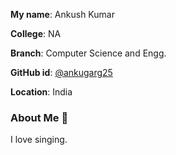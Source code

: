 ﻿**My name**: Ankush Kumar 

**College**: NA

**Branch**: Computer Science and Engg.

**GitHub id**: [@ankugarg25](https://github.com/ankugarg25)

**Location**: India

### About Me :boy:
I love singing.